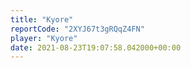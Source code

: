 ```yaml
---
title: "Kyore"
reportCode: "2XYJ67t3gRQqZ4FN"
player: "Kyore"
date: 2021-08-23T19:07:58.042000+00:00
---
```

